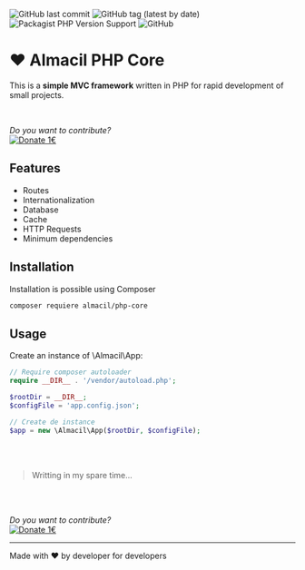 ![GitHub last commit](https://img.shields.io/github/last-commit/rubenperezlopez/almacil-php-core)
![GitHub tag (latest by date)](https://img.shields.io/github/v/tag/rubenperezlopez/almacil-php-core?label=last%20version)
![Packagist PHP Version Support](https://img.shields.io/packagist/php-v/almacil/php-core)
![GitHub](https://img.shields.io/github/license/rubenperezlopez/almacil-php-core)
# ♥️ Almacil PHP Core

This is a **simple MVC framework** written in PHP for rapid development of small projects.

<br>

*Do you want to contribute?*<br>
[![Donate 1€](https://img.shields.io/badge/Buy%20me%20a%20coffee-1%E2%82%AC-brightgreen?logo=buymeacoffee&logoColor=white&labelColor=grey&style=for-the-badge
)](https://www.paypal.com/paypalme/rubenperezlopez/1?target=_blank)

## Features
- Routes
- Internationalization
- Database
- Cache
- HTTP Requests
- Minimum dependencies

## Installation
Installation is possible using Composer
```bash
composer requiere almacil/php-core
```
## Usage
Create an instance of \Almacil\App:
```php
// Require composer autoloader
require __DIR__ . '/vendor/autoload.php';

$rootDir = __DIR__;
$configFile = 'app.config.json';

// Create de instance
$app = new \Almacil\App($rootDir, $configFile);
```
<br>
<br>

> Writting in my spare time...

<br>
<br>

*Do you want to contribute?*<br>
[![Donate 1€](https://img.shields.io/badge/Buy%20me%20a%20coffee-1%E2%82%AC-brightgreen?logo=buymeacoffee&logoColor=white&labelColor=grey&style=for-the-badge
)](https://www.paypal.com/paypalme/rubenperezlopez/1?target=_blank)

---

Made with ❤️ by developer for developers
